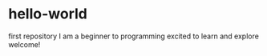 # hello-world
first repository
I am a beginner to programming
excited to learn and explore
welcome!

